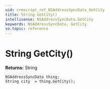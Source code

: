 ```yaml
---
uid: crmscript_ref_NSAddressSyncData_GetCity
title: String GetCity()
intellisense: NSAddressSyncData.GetCity
keywords: NSAddressSyncData, GetCity
so.topic: reference
---
```


# String GetCity()

**Returns:** String

```crmscript
NSAddressSyncData thing;
String city  = thing.GetCity();
```

